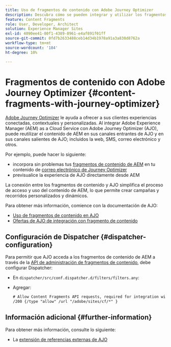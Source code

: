 ```yaml
---
title: Uso de fragmentos de contenido con Adobe Journey Optimizer
description: Descubra cómo se pueden integrar y utilizar los fragmentos de contenido con Adobe Journey Optimizer.
feature: Content Fragments
role: User, Developer, Architect
solution: Experience Manager Sites
exl-id: 4090ee41-80f1-4389-8961-e4af891f01ff
source-git-commit: 0fd7b2633488ceb14d34b1978a91a3a830d8762a
workflow-type: tm+mt
source-wordcount: '184'
ht-degree: 10%

---
```


# Fragmentos de contenido con Adobe Journey Optimizer {#content-fragments-with-journey-optimizer}

[Adobe Journey Optimizer](https://experienceleague.adobe.com/en/docs/journey-optimizer/using/get-started/get-started) le ayuda a ofrecer a sus clientes experiencias conectadas, contextuales y personalizadas. Al integrar Adobe Experience Manager (AEM) as a Cloud Service con Adobe Journey Optimizer (AJO), puede reutilizar el contenido de AEM en sus canales entrantes de AJO y en sus canales salientes de AJO; incluidos la web, SMS, correo electrónico y otros.

Por ejemplo, puede hacer lo siguiente:

* incorpora sin problemas tus [fragmentos de contenido de AEM](/help/sites-cloud/administering/content-fragments/overview.md) en tu contenido de [correo electrónico de Journey Optimizer](https://experienceleague.adobe.com/en/docs/journey-optimizer/using/channels/email/email-landing-page)
* previsualice la experiencia de AJO directamente desde AEM

La conexión entre los fragmentos de contenido y AJO simplifica el proceso de acceso y uso del contenido de AEM, lo que permite crear campañas y recorridos personalizados y dinámicos.

Para obtener más información, comience con la documentación de AJO:

* [Uso de fragmentos de contenido en AJO](https://experienceleague.adobe.com/docs/journey-optimizer/using/integrations/aem-fragments.html#integrations)
* [Ofertas de AJO de integración con fragmento de contenido](https://experienceleague.adobe.com/en/docs/journey-optimizer/using/decisioning/offer-decisioning/managing-offers-in-the-offer-library/configure-offers/add-representations#urls)

## Configuración de Dispatcher {#dispatcher-configuration}

Para permitir que AJO acceda a los fragmentos de contenido de AEM a través de la [API de administración de fragmentos de contenido](https://developer.adobe.com/experience-cloud/experience-manager-apis/api/stable/sites/), debe configurar Dispatcher:

* En `dispatcher/src/conf.dispatcher.d/filters/filters.any`:

* Agregar:

  ```xml
  # Allow Content Fragments API requests, required for integration with AJO 
  /200 {/type "allow" /url "/adobe/sites/cf/*" }
  ```

## Información adicional {#further-information}

Para obtener más información, consulte lo siguiente:

* La [extensión de referencias externas de AJO](/help/sites-cloud/administering/content-fragments/extension-content-fragment-ajo-external-references.md)
